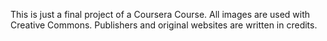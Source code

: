 This is just a final project of a Coursera Course.
All images are used with Creative Commons.
Publishers and original websites are written in credits.

